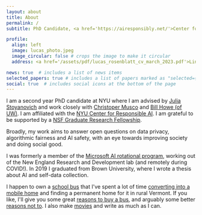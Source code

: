 ```yaml
---
layout: about
title: About
permalink: /
subtitle: PhD Candidate, <a href='https://airesponsibly.net/'>Center for Responsible AI @NYU</a>.

profile:
  align: left
  image: lucas_photo.jpeg
  image_circular: false # crops the image to make it circular
  address: <a href='/assets/pdf/lucas_rosenblatt_cv_march_2023.pdf'>Link to CV</a>

news: true  # includes a list of news items
selected_papers: true # includes a list of papers marked as "selected={true}"
social: true  # includes social icons at the bottom of the page
---
```


I am a second year PhD candidate at NYU where I am advised by [Julia Stoyanovich](https://stoyanovich.org/) and work closely with [Christoper Musco](https://www.chrismusco.com/) and [Bill Howe (of UW)](https://faculty.washington.edu/billhowe/). I am affiliated with the [NYU Center for Responsible AI](https://airesponsibly.net/). I am grateful to be supported by a [NSF Graduate Research Fellowship](https://www.nsfgrfp.org/).

Broadly, my work aims to answer open questions on data privacy, algorithmic fairness and AI safety, with an eye towards improving society and doing social good. 

I was formerly a member of the [Microsoft AI rotational program](https://www.microsoftnewengland.com/maidap/), working out of the New England Research and Development lab (and remotely during COVID!). In 2019 I graduated from Brown University, where I wrote a thesis about AI and self-data collection. 

I happen to own a [school bus](blog/2021/bus/) that I've spent a lot of time [converting into a mobile home]() and finding a permanent home for it in rural Vermont. If you like, I'll give you some great [reasons to buy a bus](), and arguably some better [reasons not to](). I also make [movies]() and write as much as I can.
